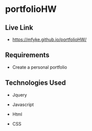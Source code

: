 # portfolioHW

## Live Link 
 - https://mfyke.github.io/portfolioHW/

## Requirements

- Create a personal portfolio

## Technologies Used
- Jquery

- Javascript

- Html

- CSS

